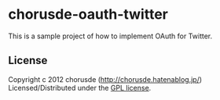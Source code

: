 chorusde-oauth-twitter
======================
  
This is a sample project of how to implement OAuth for Twitter.
  
License
----------
Copyright c 2012 chorusde (http://chorusde.hatenablog.jp/)
Licensed/Distributed under the [GPL license][GPL].

[GPL]: http://www.gnu.org/licenses/gpl.html

